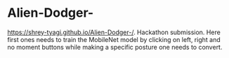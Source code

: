 # Alien-Dodger-
https://shrey-tyagi.github.io/Alien-Dodger-/.
Hackathon submission. Here first ones needs to train the MobileNet model by clicking on left, right and no moment buttons while making a specific posture one needs to convert. 

